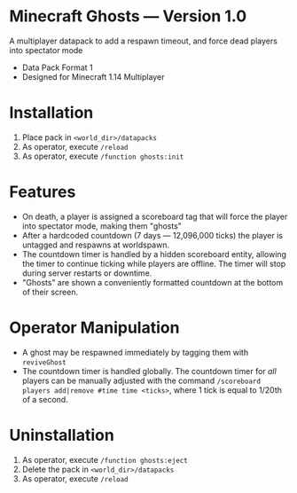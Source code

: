 # Minecraft Ghosts — Version 1.0
A multiplayer datapack to add a respawn timeout, and force dead players into spectator mode

* Data Pack Format 1
* Designed for Minecraft 1.14 Multiplayer

# Installation
1. Place pack in `<world_dir>/datapacks`
2. As operator, execute `/reload`
3. As operator, execute `/function ghosts:init`

# Features
* On death, a player is assigned a scoreboard tag that will force the player into spectator mode, making them "ghosts"
* After a hardcoded countdown (7 days — 12,096,000 ticks) the player is untagged and respawns at worldspawn.
* The countdown timer is handled by a hidden scoreboard entity, allowing the timer to continue ticking while players are offline. The timer will stop during server restarts or downtime. 
* "Ghosts" are shown a conveniently formatted countdown at the bottom of their screen.

# Operator Manipulation
* A ghost may be respawned immediately by tagging them with `reviveGhost`
* The countdown timer is handled globally. The countdown timer for *all* players can be manually adjusted with the command `/scoreboard players add|remove #time time <ticks>`, where 1 tick is equal to 1/20th of a second.

# Uninstallation
1. As operator, execute `/function ghosts:eject`
2. Delete the pack in `<world_dir>/datapacks`
3. As operator, execute `/reload`

